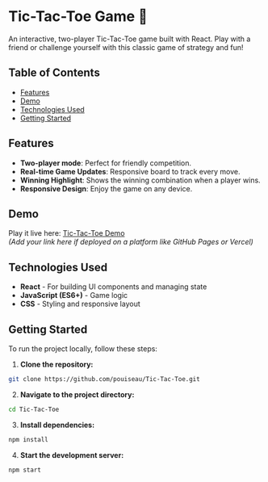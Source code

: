 # Tic-Tac-Toe Game 🎲

An interactive, two-player Tic-Tac-Toe game built with React. Play with a friend or challenge yourself with this classic game of strategy and fun!

## Table of Contents
- [Features](#features)
- [Demo](#demo)
- [Technologies Used](#technologies-used)
- [Getting Started](#getting-started)
  

## Features
- **Two-player mode**: Perfect for friendly competition.
- **Real-time Game Updates**: Responsive board to track every move.
- **Winning Highlight**: Shows the winning combination when a player wins.
- **Responsive Design**: Enjoy the game on any device.

## Demo
Play it live here: [Tic-Tac-Toe Demo](#)  
*(Add your link here if deployed on a platform like GitHub Pages or Vercel)*

## Technologies Used
- **React** - For building UI components and managing state
- **JavaScript (ES6+)** - Game logic
- **CSS** - Styling and responsive layout

## Getting Started
To run the project locally, follow these steps:

1. **Clone the repository:**
  ```bash
  git clone https://github.com/pouiseau/Tic-Tac-Toe.git
  ```
   
2. **Navigate to the project directory:**
  ```bash
  cd Tic-Tac-Toe
  ```

3. **Install dependencies:**
  ```bash
  npm install
  ```
4. **Start the development server:**
  ```bash
  npm start
  ```
